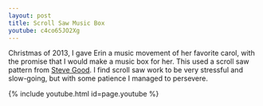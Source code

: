 ```yaml
---
layout: post
title: Scroll Saw Music Box
youtube: c4co65JO2Xg
---
```

Christmas of 2013, I gave Erin a music movement of her favorite carol, with the
promise that I would make a music box for her. This used a scroll saw pattern
from [Steve Good](http://scrollsawworkshop.blogspot.com/). I find scroll saw
work to be very stressful and slow-going, but with some patience I managed to
persevere.

{% include youtube.html id=page.youtube %}
